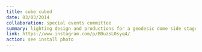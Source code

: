 ```yaml
---
title: cube cubed
date: 03/03/2014
collaboration: special events committee
summary: lighting design and productions for a geodesic dome side stage for springfest 2015
link: https://www.instagram.com/p/BDuzsL0syq4/
action: see install photo
---
```

